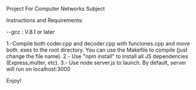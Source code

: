 Project For Computer Networks Subject

Instructions and Requirements:

--gcc : V.8.1 or later

1.-Compile both coder.cpp and decoder.cpp with funciones.cpp and move both .exes to the root directory. 
You can use the Makefile to compile (just change the file name).
2.- Use "npm install" to install all JS dependencies (Express,multer, etc).
3.- Use node server.js to launch. By default, server will run on localhost:3000

Enjoy!
